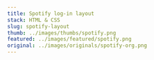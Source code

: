 ```yaml
---
title: Spotify log-in layout
stack: HTML & CSS
slug: spotify-layout
thumb: ../images/thumbs/spotify.png
featured: ../images/featured/spotify.png
original: ../images/originals/spotify-org.png
---
```

